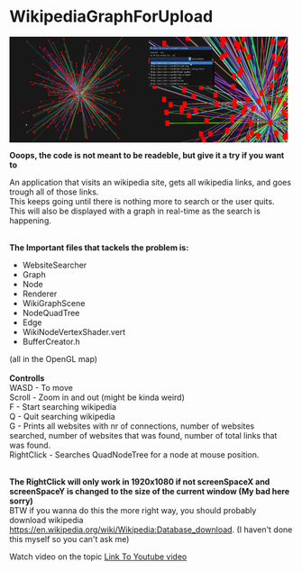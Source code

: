 # WikipediaGraphForUpload

<div style="display:flex;">
  <img src="https://github.com/Jason-Diesel/WikipediaGraph/blob/master/GrapgImagesForReadme/Graph1.PNG" alt="Image 1" style="width:49%;">
  <img src="https://github.com/Jason-Diesel/WikipediaGraph/blob/master/GrapgImagesForReadme/Graph2.PNG" alt="Image 2" style="width:49%;">
</div>

<strong>Ooops, the code is not meant to be readeble, but give it a try if you want to</strong><br>

An application that visits an wikipedia site, gets all wikipedia links, and goes trough all of those links.
<br>
This keeps going until there is nothing more to search or the user quits.
<br>
This will also be displayed with a graph in real-time as the search is happening.
<br>

<br>
<strong>The Important files that tackels the problem is: </strong>
<ul>
  <li>WebsiteSearcher</li>
  <li>Graph</li>
  <li>Node</li>
  <li>Renderer</li>
  <li>WikiGraphScene</li>
  <li>NodeQuadTree</li>
  <li>Edge</li>
  <li>WikiNodeVertexShader.vert</li>
  <li>BufferCreator.h</li>
</ul> 
(all in the OpenGL map)
<br><br>
<strong>Controlls</strong><br>
WASD - To move<br>
Scroll - Zoom in and out (might be kinda weird)<br>
F - Start searching wikipedia<br>
Q - Quit searching wikipedia<br>
G - Prints all websites with nr of connections, number of websites searched, number of websites that was found, number of total links that was found.<br>
RightClick - Searches QuadNodeTree for a node at mouse position.<br><br>

<strong>The RightClick will only work in 1920x1080 if not screenSpaceX and screenSpaceY is changed to the size of the current window (My bad here sorry)</strong>
<br>
BTW if you wanna do this the more right way, you should probably download wikipedia https://en.wikipedia.org/wiki/Wikipedia:Database_download. (I haven't done this myself so you can't ask me)

Watch video on the topic
<a href="https://youtu.be/Rvapb45jigU">Link To Youtube video</a>
<br>


